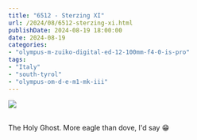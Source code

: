 ```yaml
---
title: "6512 - Sterzing XI"
url: /2024/08/6512-sterzing-xi.html
publishDate: 2024-08-19 18:00:00
date: 2024-08-19
categories:
- "olympus-m-zuiko-digital-ed-12-100mm-f4-0-is-pro"
tags:
- "Italy"
- "south-tyrol"
- "olympus-om-d-e-m1-mk-iii"
---
```

<div class="container">
<div class="center"><a target="_blank" href="https://d25zfm9zpd7gm5.cloudfront.net/1200x1200/2020/20200906_114736_lr.jpg"><img class="webfeedsFeaturedVisual" src="https://d25zfm9zpd7gm5.cloudfront.net/0600x0600/2020/20200906_114736_lr.jpg" /></a></div>
</div>
<br />

The Holy Ghost. More eagle than dove, I'd say :grin:
